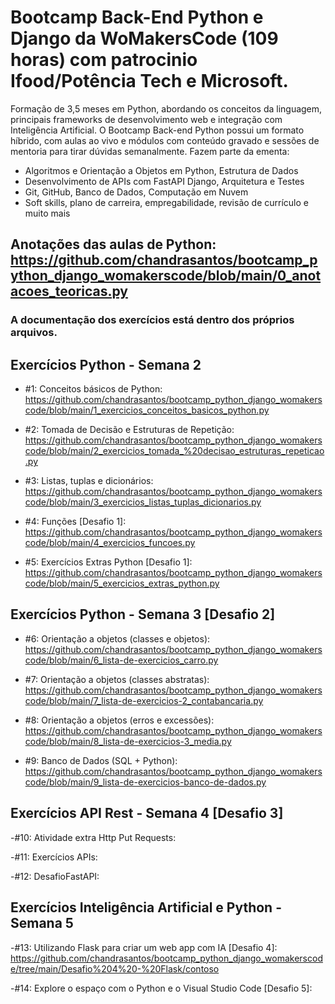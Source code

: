 # Bootcamp Back-End Python e Django da WoMakersCode (109 horas) com patrocinio Ifood/Potência Tech e Microsoft.

Formação de 3,5 meses em Python, abordando os conceitos da linguagem, principais frameworks de desenvolvimento web e integração com Inteligência Artificial.
O Bootcamp Back-end Python possui um formato híbrido, com aulas ao vivo e módulos com conteúdo gravado e sessões de mentoria para tirar dúvidas semanalmente.
Fazem parte da ementa:
- Algoritmos e Orientação a Objetos em Python, Estrutura de Dados
- Desenvolvimento de APIs com FastAPI Django, Arquitetura e Testes
- Git, GitHub, Banco de Dados, Computação em Nuvem
- Soft skills, plano de carreira, empregabilidade, revisão de currículo e muito mais

## Anotações das aulas de Python: https://github.com/chandrasantos/bootcamp_python_django_womakerscode/blob/main/0_anotacoes_teoricas.py

### A documentação dos exercícios está dentro dos próprios arquivos.

## Exercícios Python - Semana 2

- #1: Conceitos básicos de Python: https://github.com/chandrasantos/bootcamp_python_django_womakerscode/blob/main/1_exercicios_conceitos_basicos_python.py
  
- #2: Tomada de Decisão e Estruturas de Repetição: https://github.com/chandrasantos/bootcamp_python_django_womakerscode/blob/main/2_exercicios_tomada_%20decisao_estruturas_repeticao.py
  
- #3: Listas, tuplas e dicionários: https://github.com/chandrasantos/bootcamp_python_django_womakerscode/blob/main/3_exercicios_listas_tuplas_dicionarios.py
  
- #4: Funções [Desafio 1]: https://github.com/chandrasantos/bootcamp_python_django_womakerscode/blob/main/4_exercicios_funcoes.py
  
- #5: Exercícios Extras Python [Desafio 1]: https://github.com/chandrasantos/bootcamp_python_django_womakerscode/blob/main/5_exercicios_extras_python.py

## Exercícios Python - Semana 3 [Desafio 2]
- #6: Orientação a objetos (classes e objetos): https://github.com/chandrasantos/bootcamp_python_django_womakerscode/blob/main/6_lista-de-exercicios_carro.py
  
- #7: Orientação a objetos (classes abstratas): https://github.com/chandrasantos/bootcamp_python_django_womakerscode/blob/main/7_lista-de-exercicios-2_contabancaria.py
  
- #8: Orientação a objetos (erros e excessões): https://github.com/chandrasantos/bootcamp_python_django_womakerscode/blob/main/8_lista-de-exercicios-3_media.py
  
- #9: Banco de Dados (SQL + Python): https://github.com/chandrasantos/bootcamp_python_django_womakerscode/blob/main/9_lista-de-exercicios-banco-de-dados.py

## Exercícios API Rest - Semana 4 [Desafio 3]
-#10: Atividade extra Http Put Requests:

-#11: Exercícios APIs:

-#12: DesafioFastAPI:

## Exercícios Inteligência Artificial e Python - Semana 5
-#13: Utilizando Flask para criar um web app com IA [Desafio 4]: https://github.com/chandrasantos/bootcamp_python_django_womakerscode/tree/main/Desafio%204%20-%20Flask/contoso

-#14: Explore o espaço com o Python e o Visual Studio Code [Desafio 5]:



